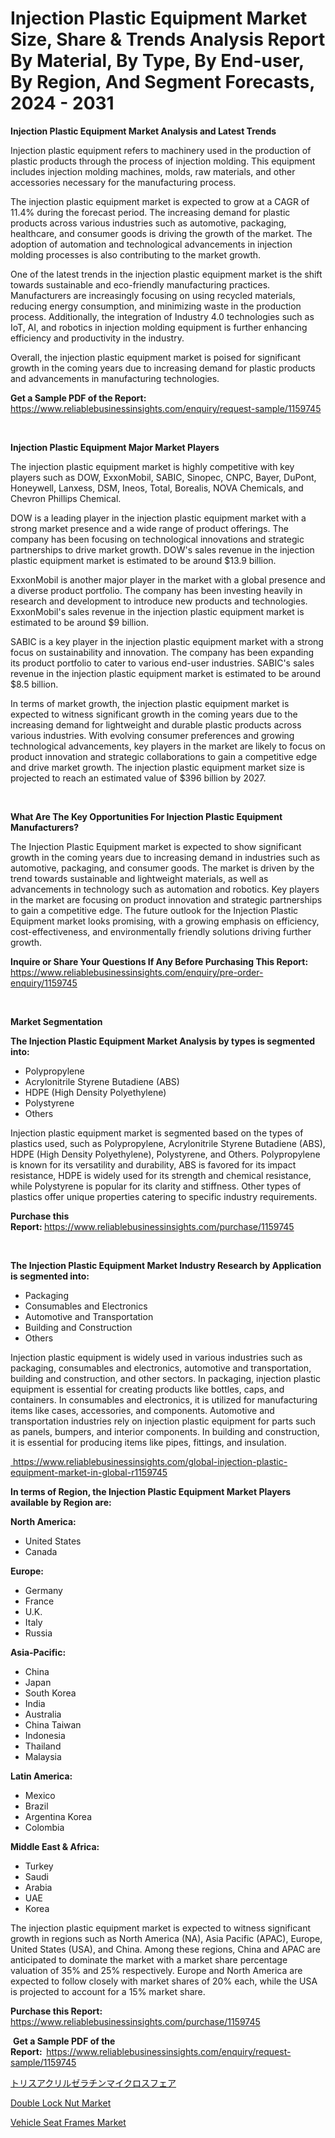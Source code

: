 <p><h1>Injection Plastic Equipment Market Size, Share & Trends Analysis Report By Material, By Type, By End-user, By Region, And Segment Forecasts, 2024 - 2031</h1></p><p><strong>Injection Plastic Equipment Market Analysis and Latest Trends</strong></p>
<p><p>Injection plastic equipment refers to machinery used in the production of plastic products through the process of injection molding. This equipment includes injection molding machines, molds, raw materials, and other accessories necessary for the manufacturing process.</p><p>The injection plastic equipment market is expected to grow at a CAGR of 11.4% during the forecast period. The increasing demand for plastic products across various industries such as automotive, packaging, healthcare, and consumer goods is driving the growth of the market. The adoption of automation and technological advancements in injection molding processes is also contributing to the market growth.</p><p>One of the latest trends in the injection plastic equipment market is the shift towards sustainable and eco-friendly manufacturing practices. Manufacturers are increasingly focusing on using recycled materials, reducing energy consumption, and minimizing waste in the production process. Additionally, the integration of Industry 4.0 technologies such as IoT, AI, and robotics in injection molding equipment is further enhancing efficiency and productivity in the industry.</p><p>Overall, the injection plastic equipment market is poised for significant growth in the coming years due to increasing demand for plastic products and advancements in manufacturing technologies.</p></p>
<p><strong>Get a Sample PDF of the Report:&nbsp;</strong> <a href="https://www.reliablebusinessinsights.com/enquiry/request-sample/1159745">https://www.reliablebusinessinsights.com/enquiry/request-sample/1159745</a></p>
<p>&nbsp;</p>
<p><strong>Injection Plastic Equipment Major Market Players</strong></p>
<p><p>The injection plastic equipment market is highly competitive with key players such as DOW, ExxonMobil, SABIC, Sinopec, CNPC, Bayer, DuPont, Honeywell, Lanxess, DSM, Ineos, Total, Borealis, NOVA Chemicals, and Chevron Phillips Chemical. </p><p>DOW is a leading player in the injection plastic equipment market with a strong market presence and a wide range of product offerings. The company has been focusing on technological innovations and strategic partnerships to drive market growth. DOW's sales revenue in the injection plastic equipment market is estimated to be around $13.9 billion.</p><p>ExxonMobil is another major player in the market with a global presence and a diverse product portfolio. The company has been investing heavily in research and development to introduce new products and technologies. ExxonMobil's sales revenue in the injection plastic equipment market is estimated to be around $9 billion.</p><p>SABIC is a key player in the injection plastic equipment market with a strong focus on sustainability and innovation. The company has been expanding its product portfolio to cater to various end-user industries. SABIC's sales revenue in the injection plastic equipment market is estimated to be around $8.5 billion.</p><p>In terms of market growth, the injection plastic equipment market is expected to witness significant growth in the coming years due to the increasing demand for lightweight and durable plastic products across various industries. With evolving consumer preferences and growing technological advancements, key players in the market are likely to focus on product innovation and strategic collaborations to gain a competitive edge and drive market growth. The injection plastic equipment market size is projected to reach an estimated value of $396 billion by 2027.</p></p>
<p>&nbsp;</p>
<p><strong>What Are The Key Opportunities For Injection Plastic Equipment Manufacturers?</strong></p>
<p><p>The Injection Plastic Equipment market is expected to show significant growth in the coming years due to increasing demand in industries such as automotive, packaging, and consumer goods. The market is driven by the trend towards sustainable and lightweight materials, as well as advancements in technology such as automation and robotics. Key players in the market are focusing on product innovation and strategic partnerships to gain a competitive edge. The future outlook for the Injection Plastic Equipment market looks promising, with a growing emphasis on efficiency, cost-effectiveness, and environmentally friendly solutions driving further growth.</p></p>
<p><strong>Inquire or Share Your Questions If Any Before Purchasing This Report:</strong> <a href="https://www.reliablebusinessinsights.com/enquiry/pre-order-enquiry/1159745">https://www.reliablebusinessinsights.com/enquiry/pre-order-enquiry/1159745</a></p>
<p>&nbsp;</p>
<p><strong>Market Segmentation</strong></p>
<p><strong>The Injection Plastic Equipment Market Analysis by types is segmented into:</strong></p>
<p><ul><li>Polypropylene</li><li>Acrylonitrile Styrene Butadiene (ABS)</li><li>HDPE (High Density Polyethylene)</li><li>Polystyrene</li><li>Others</li></ul></p>
<p><p>Injection plastic equipment market is segmented based on the types of plastics used, such as Polypropylene, Acrylonitrile Styrene Butadiene (ABS), HDPE (High Density Polyethylene), Polystyrene, and Others. Polypropylene is known for its versatility and durability, ABS is favored for its impact resistance, HDPE is widely used for its strength and chemical resistance, while Polystyrene is popular for its clarity and stiffness. Other types of plastics offer unique properties catering to specific industry requirements.</p></p>
<p><strong>Purchase this Report:&nbsp;</strong><a href="https://www.reliablebusinessinsights.com/purchase/1159745">https://www.reliablebusinessinsights.com/purchase/1159745</a></p>
<p>&nbsp;</p>
<p><strong>The Injection Plastic Equipment Market Industry Research by Application is segmented into:</strong></p>
<p><ul><li>Packaging</li><li>Consumables and Electronics</li><li>Automotive and Transportation</li><li>Building and Construction</li><li>Others</li></ul></p>
<p><p>Injection plastic equipment is widely used in various industries such as packaging, consumables and electronics, automotive and transportation, building and construction, and other sectors. In packaging, injection plastic equipment is essential for creating products like bottles, caps, and containers. In consumables and electronics, it is utilized for manufacturing items like cases, accessories, and components. Automotive and transportation industries rely on injection plastic equipment for parts such as panels, bumpers, and interior components. In building and construction, it is essential for producing items like pipes, fittings, and insulation.</p></p>
<p><a href="https://www.reliablebusinessinsights.com/global-injection-plastic-equipment-market-in-global-r1159745">&nbsp;https://www.reliablebusinessinsights.com/global-injection-plastic-equipment-market-in-global-r1159745</a></p>
<p><strong>In terms of Region, the Injection Plastic Equipment Market Players available by Region are:</strong></p>
<p>
    <p> <strong> North America: </strong>
        <ul>
            <li>United States</li>
            <li>Canada</li>
        </ul>
        </p> 
    <p> <strong> Europe: </strong>
        <ul>
            <li>Germany</li>
            <li>France</li>
            <li>U.K.</li>
            <li>Italy</li>
            <li>Russia</li>
        </ul>
        </p> 
    <p> <strong> Asia-Pacific: </strong>
        <ul>
            <li>China</li>
            <li>Japan</li>
            <li>South Korea</li>
            <li>India</li>
            <li>Australia</li>
            <li>China Taiwan</li>
            <li>Indonesia</li>
            <li>Thailand</li>
            <li>Malaysia</li>
        </ul>
        </p> 
    <p> <strong> Latin America: </strong>
        <ul>
            <li>Mexico</li>
            <li>Brazil</li>
            <li>Argentina Korea</li>
            <li>Colombia</li>
        </ul>
        </p> 
    <p> <strong> Middle East & Africa: </strong>
        <ul>
            <li>Turkey</li>
            <li>Saudi</li>
            <li>Arabia</li>
            <li>UAE</li>
            <li>Korea</li>
        </ul>
    </p>
    </p>
<p><p>The injection plastic equipment market is expected to witness significant growth in regions such as North America (NA), Asia Pacific (APAC), Europe, United States (USA), and China. Among these regions, China and APAC are anticipated to dominate the market with a market share percentage valuation of 35% and 25% respectively. Europe and North America are expected to follow closely with market shares of 20% each, while the USA is projected to account for a 15% market share.</p></p>
<p><strong>Purchase this Report: </strong><a href="https://www.reliablebusinessinsights.com/purchase/1159745">https://www.reliablebusinessinsights.com/purchase/1159745</a></p>
<p>&nbsp;<strong>Get a Sample PDF of the Report:&nbsp;&nbsp;</strong><a href="https://www.reliablebusinessinsights.com/enquiry/request-sample/1159745">https://www.reliablebusinessinsights.com/enquiry/request-sample/1159745</a></p>
<p><strong></strong></p>
<p><p><a href="https://github.com/WhitneyMurphy1982/Market-Research-Report-List-1/blob/main/709477388616.md">トリスアクリルゼラチンマイクロスフェア</a></p><p><a href="https://view.publitas.com/reportprime-1/double-lock-nut-market-exploring-market-share-market-trends-and-future-growth/">Double Lock Nut Market</a></p><p><a href="https://github.com/RoccoManning/Market-Research-Report-List-5/blob/main/vehicle-seat-frames-market.md">Vehicle Seat Frames Market</a></p></p>